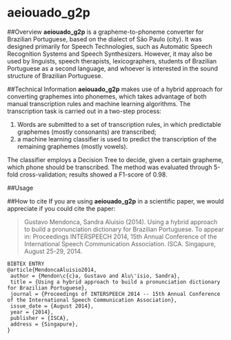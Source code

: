 aeiouado_g2p
============

##Overview
**aeiouado_g2p** is a grapheme-to-phoneme converter for Brazilian Portuguese, based on the dialect of São Paulo (city). It was designed primarily for Speech Technologies, such as Automatic Speech Recognition Systems and Speech Synthesizers. However, it may also be used by linguists, speech therapists, lexicographers, students of Brazilian Portuguese as a second language, and whoever is interested in the sound structure of Brazilian Portuguese.

##Technical Information
**aeiouado_g2p** makes use of a hybrid approach for converting graphemes into phonemes, which takes advantage of both manual transcription rules and machine learning algorithms. The transcription task is carried out in a two-step process: 

1. Words are submitted to a set of transcription rules, in which predictable graphemes (mostly consonants) are transcribed; 
2. a machine learning classifier is used to predict the transcription of the remaining graphemes (mostly vowels). 

The classifier employs a Decision Tree to decide, given a certain grapheme, which phone should be transcribed. The method was evaluated through 5-fold cross-validation; results showed a F1-score of 0.98.

##Usage


##How to cite
If you are using **aeiouado_g2p** in a scientific paper, we would appreciate if you could cite the paper:

>Gustavo Mendonca, Sandra Aluisio (2014). Using a hybrid approach to build a pronunciation dictionary for Brazilian Portuguese. To appear in: Proceedings INTERSPEECH 2014, 15th Annual Conference of the International Speech Communication Association. ISCA. Singapure, August 25-29, 2014.

``` 
BIBTEX ENTRY
@article{MendoncaAluisio2014,
 author = {Mendon\c{c}a, Gustavo and Alu\'isio, Sandra},
 title = {Using a hybrid approach to build a pronunciation dictionary for Brazilian Portuguese},
 journal = {Proceedings of INTERSPEECH 2014 -- 15th Annual Conference of the International Speech Communication Association},
 issue_date = {August 2014},
 year = {2014},
 publisher = {ISCA},
 address = {Singapure},
} 
``` 



